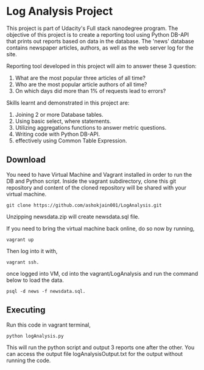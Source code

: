 Log Analysis Project
====================
This project is part of Udacity's Full stack nanodegree program.
The objective of this project is to create a reporting tool using Python DB-API that prints out reports based on data in the database.
The 'news' database contains newspaper articles, authors, as well as the web server log for the site.

Reporting tool developed in this project will aim to answer these 3 question:
1. What are the most popular three articles of all time?
2. Who are the most popular article authors of all time?
3. On which days did more than 1% of requests lead to errors?

Skills learnt and demonstrated in this project are:
1. Joining 2 or more Database tables.
2. Using basic select, where statements.
3. Utilizing aggregations functions to answer metric questions.
4. Writing code with Python DB-API.
5. effectively using Common Table Expression.

## Download
You need to have Virtual Machine and Vagrant installed in order to run the DB and Python script.
Inside the vagrant subdirectory, clone this git repository and content of the cloned repository will be shared with your virtual machine.
```
git clone https://github.com/ashokjain001/LogAnalysis.git
```
 Unzipping newsdata.zip will create newsdata.sql file.

If you need to bring the virtual machine back online, do so now by running,
```
vagrant up
 ```
 Then log into it with,
 ```
 vagrant ssh.
 ```
 once logged into VM, cd into the vagrant/LogAnalysis
and run the command below to load the data.
```
psql -d news -f newsdata.sql.
```
## Executing
Run this code in vagrant terminal,
```
python logAnalysis.py
```
This will run the python script and output 3 reports one after the other. You can access the output file logAnalysisOutput.txt for the output without running the code.